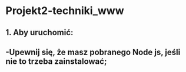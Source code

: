 # Projekt2-techniki_www
## 1. Aby uruchomić:
   -Upewnij się, że masz pobranego Node js, jeśli nie to trzeba zainstalować;
   -
